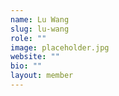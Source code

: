 ```yaml
---
name: Lu Wang
slug: lu-wang
role: ""
image: placeholder.jpg
website: ""
bio: ""
layout: member
---
```

